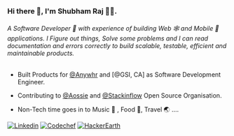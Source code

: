 ### Hi there 👋, I'm Shubham Raj 🧑‍💻.

###### A Software Developer 🚀 with experience of building Web 🕸️ and Mobile 📱 applications. I Figure out things, Solve some problems and I can read documentation and errors correctly to build scalable, testable, efficient and maintainable products. 


* Built Products for [@Anywhr](https://anywhr.co/) and [@GSI, CA] as Software Development Engineer. 

* Contributing to [@Aossie](https://gitlab.com/aossie) and [@Stackinflow](https://github.com/stackinflow/node-rest-api-starter) Open Source Organisation.

* Non-Tech time goes in to Music :musical_note: , Food 🍜, Travel 🌏 ....


[![Linkedin](https://img.shields.io/badge/LinkedIn-blue.svg?style=for-the-badge&logo=linkedin)](https://www.linkedin.com/in/shubhamofbce/)
[![Codechef](https://img.shields.io/badge/Codechef%20(4%20Stars)-blueviolet.svg?style=for-the-badge&logo=codechef)](https://www.codechef.com/users/shubh17cs)
[![HackerEarth](https://img.shields.io/badge/HackerEarth-success.svg?style=for-the-badge&logo=hackerearth)](https://www.hackerearth.com/@shubhamofbce)
